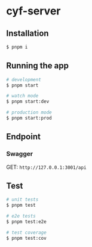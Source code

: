 # cyf-server

## Installation

```bash
$ pnpm i
```

## Running the app

```bash
# development
$ pnpm start

# watch mode
$ pnpm start:dev

# production mode
$ pnpm start:prod
```
## Endpoint

### Swagger

GET: `http://127.0.0.1:3001/api`

## Test

```bash
# unit tests
$ pnpm test

# e2e tests
$ pnpm test:e2e

# test coverage
$ pnpm test:cov
```
